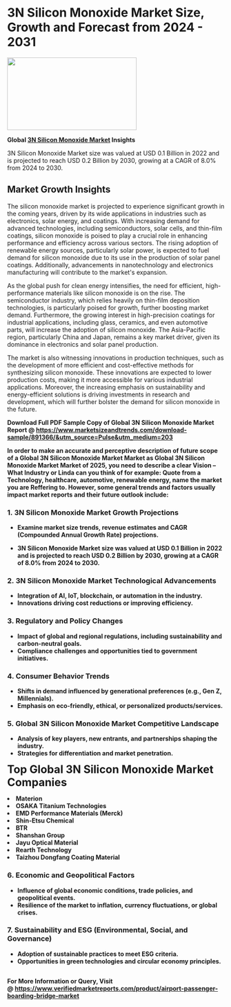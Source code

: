 <H1>3N Silicon Monoxide Market Size, Growth and Forecast from 2024 - 2031</H1><img class="aligncenter size-medium wp-image-584254" src="https://thirdeyenews.in/wp-content/uploads/2024/09/Global-Market-Research-300x168.jpeg" alt="" width="300" height="168" /><p><strong>Global&nbsp;<a href="https://www.marketsizeandtrends.com/download-sample/891366/&amp;utm_source=Pulse&amp;utm_medium=203">3N Silicon Monoxide Market</a> Insights</strong></p><p>3N Silicon Monoxide Market size was valued at USD 0.1 Billion in 2022 and is projected to reach USD 0.2 Billion by 2030, growing at a CAGR of 8.0% from 2024 to 2030.</p><p><h2>Market Growth Insights</h2> <p>The silicon monoxide market is projected to experience significant growth in the coming years, driven by its wide applications in industries such as electronics, solar energy, and coatings. With increasing demand for advanced technologies, including semiconductors, solar cells, and thin-film coatings, silicon monoxide is poised to play a crucial role in enhancing performance and efficiency across various sectors. The rising adoption of renewable energy sources, particularly solar power, is expected to fuel demand for silicon monoxide due to its use in the production of solar panel coatings. Additionally, advancements in nanotechnology and electronics manufacturing will contribute to the market's expansion.</p> <p><strong></strong></p> <p>As the global push for clean energy intensifies, the need for efficient, high-performance materials like silicon monoxide is on the rise. The semiconductor industry, which relies heavily on thin-film deposition technologies, is particularly poised for growth, further boosting market demand. Furthermore, the growing interest in high-precision coatings for industrial applications, including glass, ceramics, and even automotive parts, will increase the adoption of silicon monoxide. The Asia-Pacific region, particularly China and Japan, remains a key market driver, given its dominance in electronics and solar panel production.</p> <p>The market is also witnessing innovations in production techniques, such as the development of more efficient and cost-effective methods for synthesizing silicon monoxide. These innovations are expected to lower production costs, making it more accessible for various industrial applications. Moreover, the increasing emphasis on sustainability and energy-efficient solutions is driving investments in research and development, which will further bolster the demand for silicon monoxide in the future.</p> <p><strong></p><p><span class=""><strong>Download Full PDF Sample Copy of Global 3N Silicon Monoxide Market Report</strong> @ <a href="https://www.marketsizeandtrends.com/download-sample/891366/&amp;utm_source=Pulse&amp;utm_medium=203" target="_blank">https://www.marketsizeandtrends.com/download-sample/891366/&amp;utm_source=Pulse&amp;utm_medium=203</a></span></p><p>In order to make an accurate and perceptive description of future scope of a Global&nbsp;3N Silicon Monoxide Market Market as Global&nbsp;3N Silicon Monoxide Market Market of 2025, you need to describe a clear Vision &ndash; What Industry or Linda can you think of for example: Quote from a Technology, healthcare, automotive, renewable energy, name the market you are Reffering to. However, some general trends and factors usually impact market reports and their future outlook include:</p><h3>1.&nbsp;<strong>3N Silicon Monoxide Market Growth Projections</strong></h3><ul><li>Examine market size trends, revenue estimates and CAGR (Compounded Annual Growth Rate) projections.</li><li><p>3N Silicon Monoxide Market size was valued at USD 0.1 Billion in 2022 and is projected to reach USD 0.2 Billion by 2030, growing at a CAGR of 8.0% from 2024 to 2030.</p></li></ul><h3>2.&nbsp;<strong>3N Silicon Monoxide Market Technological Advancements</strong></h3><ul><li>Integration of AI, IoT, blockchain, or automation in the industry.</li><li>Innovations driving cost reductions or improving efficiency.</li></ul><h3>3.&nbsp;<strong>Regulatory and Policy Changes</strong></h3><ul><li>Impact of global and regional regulations, including sustainability and carbon-neutral goals.</li><li>Compliance challenges and opportunities tied to government initiatives.</li></ul><h3>4.&nbsp;<strong>Consumer Behavior Trends</strong></h3><ul><li>Shifts in demand influenced by generational preferences (e.g., Gen Z, Millennials).</li><li>Emphasis on eco-friendly, ethical, or personalized products/services.</li></ul><h3>5.&nbsp;<strong>Global 3N Silicon Monoxide Market Competitive Landscape</strong></h3><ul><li>Analysis of key players, new entrants, and partnerships shaping the industry.</li><li>Strategies for differentiation and market penetration.</li></ul><p data-pm-slice="1 1 []"><span style="color: inherit; font-family: inherit; font-size: 25px;">Top Global 3N Silicon Monoxide Market Companies</span></p><div class="" data-test-id=""><p><li>Materion</li><li> OSAKA Titanium Technologies</li><li> EMD Performance Materials (Merck)</li><li> Shin-Etsu Chemical</li><li> BTR</li><li> Shanshan Group</li><li> Jayu Optical Material</li><li> Rearth Technology</li><li> Taizhou Dongfang Coating Material</li></p></div><h3>6.&nbsp;<strong>Economic and Geopolitical Factors</strong></h3><ul><li>Influence of global economic conditions, trade policies, and geopolitical events.</li><li>Resilience of the market to inflation, currency fluctuations, or global crises.</li></ul><h3>7.&nbsp;<strong>Sustainability and ESG (Environmental, Social, and Governance)</strong></h3><ul><li>Adoption of sustainable practices to meet ESG criteria.</li><li>Opportunities in green technologies and circular economy principles.</li></ul><h2><strong style="font-size: 14px;">For More Information or Query, Visit @&nbsp;</strong><a style="background-color: #ffffff; font-size: 14px;" href="https://www.marketsizeandtrends.com/report/3n-silicon-monoxide-market/" target="_blank">https://www.verifiedmarketreports.com/product/airport-passenger-boarding-bridge-market</a></h2>
